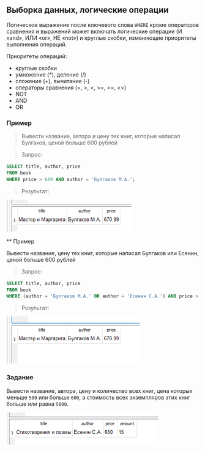 ## Выборка данных, логические операции

Логическое выражение после ключевого слова `WHERE` кроме операторов сравнения  и выражений может включать  логические операции (И «and», ИЛИ «or», НЕ «not») и круглые скобки, изменяющие приоритеты выполнения операций.

Приоритеты операций:

* круглые скобки
* умножение  (*),  деление (/)
* сложение  (+), вычитание (-)
* операторы сравнения (=, >, <, >=, <=, <>)
* NOT
* AND
* OR

### Пример

> Вывести название, автора и цену тех книг, которые написал Булгаков, ценой больше 600 рублей

> Запрос:

```sql
SELECT title, author, price 
FROM book
WHERE price > 600 AND author = 'Булгаков М.А.';
```

> Результат:

![alt text](img/sql_logic_4.png)


** Пример

Вывести название, цену  тех книг, которые написал Булгаков или Есенин, ценой больше 600 рублей

> Запрос:

```sql
SELECT title, author, price 
FROM book
WHERE (author = 'Булгаков М.А.' OR author = 'Есенин С.А.') AND price > 600;
```

> Результат:

![alt text](img/sql_logic_5.png)


### Задание

Вывести название, автора,  цену  и количество всех книг, цена которых меньше `500` или больше `600`, а стоимость всех экземпляров этих книг больше или равна `5000`.


![alt text](img/sql_logic_6.png)